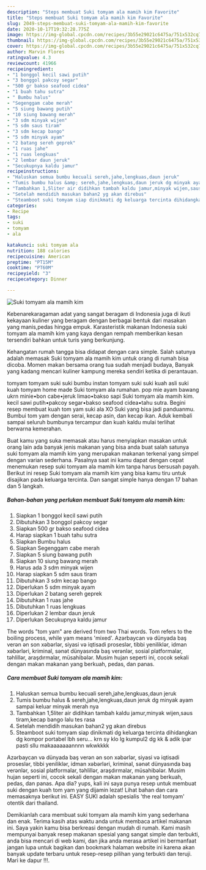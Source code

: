 ```yaml
---
description: "Steps membuat Suki tomyam ala mamih kim Favorite"
title: "Steps membuat Suki tomyam ala mamih kim Favorite"
slug: 2049-steps-membuat-suki-tomyam-ala-mamih-kim-favorite
date: 2020-10-17T19:32:28.775Z
image: https://img-global.cpcdn.com/recipes/3b55e29021c6475a/751x532cq70/suki-tomyam-ala-mamih-kim-foto-resep-utama.jpg
thumbnail: https://img-global.cpcdn.com/recipes/3b55e29021c6475a/751x532cq70/suki-tomyam-ala-mamih-kim-foto-resep-utama.jpg
cover: https://img-global.cpcdn.com/recipes/3b55e29021c6475a/751x532cq70/suki-tomyam-ala-mamih-kim-foto-resep-utama.jpg
author: Marvin Flores
ratingvalue: 4.3
reviewcount: 41966
recipeingredient:
- "1 bonggol kecil sawi putih"
- "3 bonggol pakcoy segar"
- "500 gr bakso seafood cidea"
- "1 buah tahu sutra"
- " Bumbu halus"
- "Segenggam cabe merah"
- "5 siung bawang putih"
- "10 siung bawang merah"
- "3 sdm minyak wijen"
- "5 sdm saus tiram"
- "3 sdm kecap bango"
- "5 sdm minyak ayam"
- "2 batang sereh geprek"
- "1 ruas jahe"
- "1 ruas lengkuas"
- "2 lembar daun jeruk"
- "Secukupnya kaldu jamur"
recipeinstructions:
- "Haluskan semua bumbu kecuali sereh,jahe,lengkuas,daun jeruk"
- "Tumis bumbu halus &amp; sereh,jahe,lengkuas,daun jeruk dg minyak ayam sampai keluar minyak merah nya"
- "Tambahkan 1,5liter air didihkan tambah kaldu jamur,minyak wijen,saus tiram,kecap bango lalu tes rasa"
- "Setelah mendidih masukan bahan2 yg akan direbus"
- "Steamboot suki tomyam siap dinikmati dg keluarga tercinta dihidangkan dg kompor portabel lbh seru... krn sy klo lg kumpul2 dg kk &amp; adik ipar pasti sllu makaaaaaaannnn wkwkkkk"
categories:
- Recipe
tags:
- suki
- tomyam
- ala

katakunci: suki tomyam ala 
nutrition: 188 calories
recipecuisine: American
preptime: "PT15M"
cooktime: "PT60M"
recipeyield: "3"
recipecategory: Dinner

---
```



![Suki tomyam ala mamih kim](https://img-global.cpcdn.com/recipes/3b55e29021c6475a/751x532cq70/suki-tomyam-ala-mamih-kim-foto-resep-utama.jpg)

Kebenarekaragaman adat yang sangat beragam di Indonesia juga di ikuti kekayaan kuliner yang beragam dengan berbagai bentuk dari masakan yang manis,pedas hingga empuk. Karasteristik makanan Indonesia suki tomyam ala mamih kim yang kaya dengan rempah memberikan kesan tersendiri bahkan untuk turis yang berkunjung.


Kehangatan rumah tangga bisa didapat dengan cara simple. Salah satunya adalah memasak Suki tomyam ala mamih kim untuk orang di rumah bisa dicoba. Momen makan bersama orang tua sudah menjadi budaya, Banyak yang kadang mencari kuliner kampung mereka sendiri ketika di perantauan.

tomyam tomyam suki suki bumbu instan tomyam suki suki kuah asli suki kuah tomyam home made Suki tomyam ala rumahan. pop mie ayam bawang ukrn minie•bon cabe•jeruk limao•bakso sapi Suki tomyam ala mamih kim. kecil sawi putih•pakcoy segar•bakso seafood cidea•tahu sutra. Begini resep membuat kuah tom yam suki ala XO Suki yang bisa jadi panduanmu. Bumbui tom yam dengan serai, kecap asin, dan kecap ikan. Aduk kembali sampai seluruh bumbunya tercampur dan kuah kaldu mulai terlihat berwarna kemerahan.

Buat kamu yang suka memasak atau harus menyiapkan masakan untuk orang lain ada banyak jenis makanan yang bisa anda buat salah satunya suki tomyam ala mamih kim yang merupakan makanan terkenal yang simpel dengan varian sederhana. Pasalnya saat ini kamu dapat dengan cepat menemukan resep suki tomyam ala mamih kim tanpa harus bersusah payah.
Berikut ini resep Suki tomyam ala mamih kim yang bisa kamu tiru untuk disajikan pada keluarga tercinta. Dan sangat simple hanya dengan 17 bahan dan 5 langkah.


<!--inarticleads1-->

##### Bahan-bahan yang perlukan membuat Suki tomyam ala mamih kim:

1. Siapkan 1 bonggol kecil sawi putih
1. Dibutuhkan 3 bonggol pakcoy segar
1. Siapkan 500 gr bakso seafood cidea
1. Harap siapkan 1 buah tahu sutra
1. Siapkan  Bumbu halus
1. Siapkan Segenggam cabe merah
1. Siapkan 5 siung bawang putih
1. Siapkan 10 siung bawang merah
1. Harus ada 3 sdm minyak wijen
1. Harap siapkan 5 sdm saus tiram
1. Dibutuhkan 3 sdm kecap bango
1. Diperlukan 5 sdm minyak ayam
1. Diperlukan 2 batang sereh geprek
1. Dibutuhkan 1 ruas jahe
1. Dibutuhkan 1 ruas lengkuas
1. Diperlukan 2 lembar daun jeruk
1. Diperlukan Secukupnya kaldu jamur


The words &#34;tom yam&#34; are derived from two Thai words. Tom refers to the boiling process, while yam means &#39;mixed&#39;. Azərbaycan və dünyada baş verən ən son xəbərlər, siyasi və iqtisadi proseslər, tibbi yeniliklər, idman xəbərləri, kriminal, sənət dünyasında baş verənlər, sosial platformalar, təhlillər, araşdırmalar, müsahibələr. Musim hujan seperti ini, cocok sekali dengan makan makanan yang berkuah, pedas, dan panas. 

<!--inarticleads2-->

##### Cara membuat  Suki tomyam ala mamih kim:

1. Haluskan semua bumbu kecuali sereh,jahe,lengkuas,daun jeruk
1. Tumis bumbu halus &amp; sereh,jahe,lengkuas,daun jeruk dg minyak ayam sampai keluar minyak merah nya
1. Tambahkan 1,5liter air didihkan tambah kaldu jamur,minyak wijen,saus tiram,kecap bango lalu tes rasa
1. Setelah mendidih masukan bahan2 yg akan direbus
1. Steamboot suki tomyam siap dinikmati dg keluarga tercinta dihidangkan dg kompor portabel lbh seru... krn sy klo lg kumpul2 dg kk &amp; adik ipar pasti sllu makaaaaaaannnn wkwkkkk


Azərbaycan və dünyada baş verən ən son xəbərlər, siyasi və iqtisadi proseslər, tibbi yeniliklər, idman xəbərləri, kriminal, sənət dünyasında baş verənlər, sosial platformalar, təhlillər, araşdırmalar, müsahibələr. Musim hujan seperti ini, cocok sekali dengan makan makanan yang berkuah, pedas, dan panas. Apa dia? yups, kali ini saya punya resep untuk membuat suki dengan kuah tom yam yang dijamin lezat! Lihat bahan dan cara memasaknya berikut ini. EASY SUKI adalah spesialis &#39;the real tomyam&#39; otentik dari thailand. 

Demikianlah cara membuat suki tomyam ala mamih kim yang sederhana dan enak. Terima kasih atas waktu anda untuk membaca artikel makanan ini. Saya yakin kamu bisa berkreasi dengan mudah di rumah. Kami masih mempunyai banyak resep makanan spesial yang sangat simple dan terbukti, anda bisa mencari di web kami, dan jika anda merasa artikel ini bermanfaat jangan lupa untuk bagikan dan bookmark halaman website ini karena akan banyak update terbaru untuk resep-resep pilihan yang terbukti dan teruji. Mari ke dapur !!!. 
